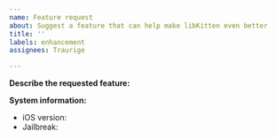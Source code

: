```yaml
---
name: Feature request
about: Suggest a feature that can help make libKitten even better
title: ''
labels: enhancement
assignees: Traurige

---
```


**Describe the requested feature:**

**System information:**
- iOS version:
- Jailbreak:
